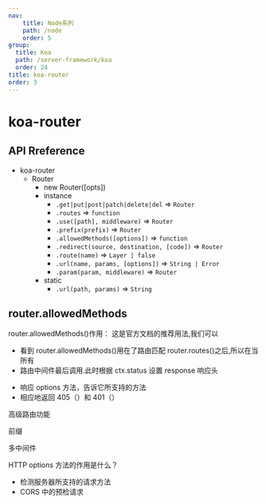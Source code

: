 ```yaml
---
nav:
    title: Node系列
    path: /node
    order: 5
group:
  title: Koa
  path: /server-framework/koa
  order: 24
title: koa-router
order: 3
---
```


# koa-router

## API Rreference

- koa-router
  - Router
    - new Router([opts])
    - instance
      - `.get|put|post|patch|delete|del` => `Router`
      - `.routes` => `function`
      - `.use([path], middleware)` => `Router`
      - `.prefix(prefix)` => `Router`
      - `.allowedMethods([options])` => `function`
      - `.redirect(source, destination, [code])` => `Router`
      - `.route(name)` => `Layer | false`
      - `.url(name, params, [options])` => `String | Error`
      - `.param(param, middleware)` => `Router`
    - static
      - `.url(path, params)` => `String`

## router.allowedMethods

router.allowedMethods()作用： 这是官方文档的推荐用法,我们可以

- 看到 router.allowedMethods()用在了路由匹配 router.routes()之后,所以在当所有
- 路由中间件最后调用.此时根据 ctx.status 设置 response 响应头

* 响应 options 方法，告诉它所支持的方法
* 相应地返回 405（）和 401（）

高级路由功能

前缀

多中间件

HTTP options 方法的作用是什么？

- 检测服务器所支持的请求方法
- CORS 中的预检请求
